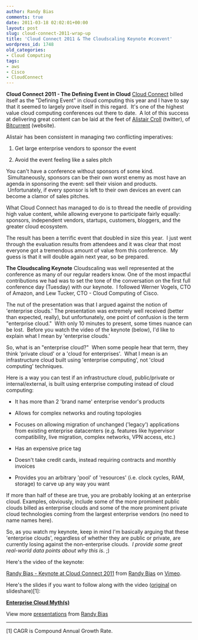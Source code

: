 ```yaml
---
author: Randy Bias
comments: true
date: 2011-03-18 02:02:01+00:00
layout: post
slug: cloud-connect-2011-wrap-up
title: 'Cloud Connect 2011 & The Cloudscaling Keynote #ccevent'
wordpress_id: 1748
old_categories:
- Cloud Computing
tags:
- aws
- Cisco
- CloudConnect
---
```


**Cloud Connect 2011 - The Defining Event in Cloud**
[Cloud Connect](http://www.cloudconnectevent.com/) billed itself as the "Defining Event" in cloud computing this year and I have to say that it seemed to largely prove itself in this regard.  It's one of the highest value cloud computing conferences out there to date.  A lot of this success at delivering great content can be laid at the feet of [Alistair Croll](http://twitter.com/acroll) (twitter), of [Bitcurrent](http://www.bitcurrent.com/about/) (website).

Alistair has been consistent in managing two conflicting imperatives:



	
  1. Get large enterprise vendors to sponsor the event

	
  2. Avoid the event feeling like a sales pitch


You can't have a conference without sponsors of some kind.  Simultaneously, sponsors can be their own worst enemy as most have an agenda in sponsoring the event: sell their vision and products.  Unfortunately, if every sponsor is left to their own devices an event can become a clamor of sales pitches.

What Cloud Connect has managed to do is to thread the needle of providing high value content, while allowing everyone to participate fairly equally: sponsors, independent vendors, startups, customers, bloggers, and the greater cloud ecosystem.

The result has been a terrific event that doubled in size this year.  I just went through the evaluation results from attendees and it was clear that most everyone got a tremendous amount of value from this conference.  My guess is that it will double again next year, so be prepared.

**The Cloudscaling Keynote**
Cloudscaling was well represented at the conference as many of our regular readers know.  One of the most impactful contributions we had was to set the tone of the conversation on the first full conference day (Tuesday) with our keynote.  I followed Werner Vogels, CTO of Amazon, and Lew Tucker, CTO - Cloud Computing of Cisco.

The nut of the presentation was that I argued against the notion of 'enterprise clouds.' The presentation was extremely well received (better than expected, really), but unfortunately, one point of confusion is the term "enterprise cloud."  With only 10 minutes to present, some times nuance can be lost.  Before you watch the video of the keynote (below), I'd like to explain what I mean by 'enterprise clouds.'

So, what is an "enterprise cloud?"  When some people hear that term, they think 'private cloud' or a 'cloud for enterprises'.  What I mean is an infrastructure cloud built using 'enterprise computing', not 'cloud computing' techniques.

Here is a way you can test if an infrastructure cloud, public/private or internal/external, is built using enterprise computing instead of cloud computing:



	
  * It has more than 2 'brand name' enterprise vendor's products

	
  * Allows for complex networks and routing topologies

	
  * Focuses on allowing migration of unchanged ('legacy') applications from existing enterprise datacenters (e.g. features like hypervisor compatibility, live migration, complex networks, VPN access, etc.)

	
  * Has an expensive price tag

	
  * Doesn't take credit cards, instead requiring contracts and monthly invoices

	
  * Provides you an arbitrary 'pool' of 'resources' (i.e. clock cycles, RAM, storage) to carve up any way you want


If more than half of these are true, you are probably looking at an enterprise cloud.  Examples, obviously, include some of the more prominent public clouds billed as enterprise clouds and some of the more prominent private cloud technologies coming from the largest enterprise vendors (no need to name names here).

So, as you watch my keynote, keep in mind I'm basically arguing that these 'enterprise clouds', regardless of whether they are public or private, are currently losing against the non-enterprise clouds.  _I provide some great real-world data points about why this is_. ;)

Here's the video of the keynote:

[Randy Bias - Keynote at Cloud Connect 2011](http://vimeo.com/21372341) from [Randy Bias](http://vimeo.com/randybias) on [Vimeo](http://vimeo.com).

Here's the slides if you want to follow along with the video ([original](http://www.slideshare.net/randybias/enterprise-cloud-myths) on slideshare)[1]:


**[Enterprise Cloud Myth(s)](http://www.slideshare.net/randybias/enterprise-cloud-myths)** 


View more [presentations](http://www.slideshare.net/) from [Randy Bias](http://www.slideshare.net/randybias)







* * *

[1] CAGR is Compound Annual Growth Rate.
